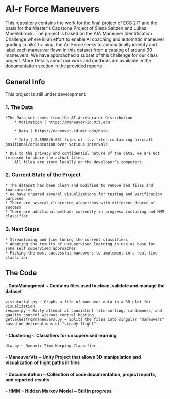 # AI-r Force Maneuvers 

This repository contains the work for the final project of ECS 271 and the basis for the Master's Capstone Project of Siena Saltzen and Lukas Moehlebrock. 
The project is based on the AIA Maneuver Identification Challenge where in an effort to enable AI coaching and automatic maneuver grading in pilot training, the Air Force seeks to automatically identify and label each maneuver flown in this dataset from a catalog of around 30 maneuvers. 
We have approached a subset of this challenge for our class project. More Details about our work and methods are available in the documentation section in the provided reports.


## General Info

This project is still under development:

### 1. The Data
    *The Data set comes from the AI Accelerator Distribution
		* Motivation | https://maneuver-id.mit.edu
		
		* Data | https://maneuver-id.mit.edu/data
		
		* Info | 2.89GB/6,661 files of .tsv files containing aircraft positional/orientation over various intervals

    * Due to the privacy and confidential nature of the data, we are not released to share the actual files. 
		All files are store locally on the developer’s computers.
	
### 2. Current State of the Project
    * The dataset has been clean and modified to remove bad files and inaccuracies
    * We have created several visualizations for testing and verification purposes
    * There are several clustering algorithms with different degree of success
	* There are additional methods currently in progress including and HMM classifier
	
### 3. Next Steps
    * Streamlining and fine tuning the current classifiers
	* Adapting the results of unsupervised learning to use as base for some self supervised approaches
	* Picking the most successful maneuvers to implement in a real time classifier


## The Code

#### - DataManagment ~ Contains files used to clean, validate and manage the dataset
	vistutorial.py ~ Graphs a file of maneuver data in a 3D plot for visualization
	rename.py ~ Early attempt at consistent file sorting, randomness, and quality control without central hosting
	getvaluesfrommaneuvers.py ~ Splits the files into singular "maneuvers" based on delineations of "steady flight"
	
#### - Clustering ~ Classifiers for unsupervised learning
	dtw.py ~ Dynamic Time Warping Classifier
	
#### - ManeuverVis ~ Unity Project that allows 3D manipulation and visualization of flight paths in files

#### - Documentation ~ Collection of code documentation, project reports, and reported results

#### -  HMM ~ Hidden Markov Model ~ Still in progress


